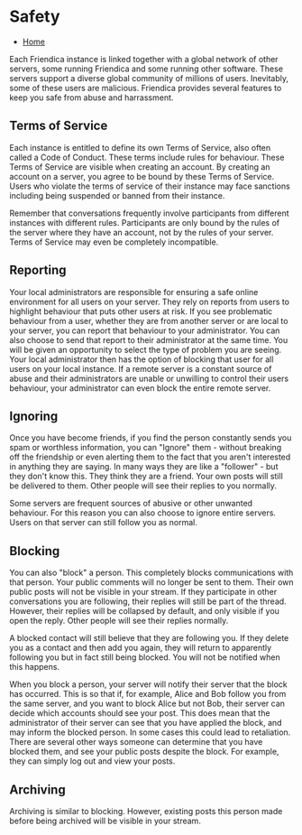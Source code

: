 Safety
======

* [Home](help)

Each Friendica instance is linked together with a global network of other servers, some running Friendica and some running other software.
These servers support a diverse global community of millions of users.
Inevitably, some of these users are malicious.
Friendica provides several features to keep you safe from abuse and harrassment.

Terms of Service
---

Each instance is entitled to define its own Terms of Service, also often called a Code of Conduct.
These terms include rules for behaviour.
These Terms of Service are visible when creating an account.
By creating an account on a server, you agree to be bound by these Terms of Service.
Users who violate the terms of service of their instance may face sanctions including being suspended or banned from their instance.

Remember that conversations frequently involve participants from different instances with different rules.
Participants are only bound by the rules of the server where they have an account, not by the rules of your server.
Terms of Service may even be completely incompatible.

Reporting
---

Your local administrators are responsible for ensuring a safe online environment for all users on your server.
They rely on reports from users to highlight behaviour that puts other users at risk.
If you see problematic behaviour from a user, whether they are from another server or are local to your server, you can report that behaviour to your administrator.
You can also choose to send that report to their administrator at the same time.
You will be given an opportunity to select the type of problem you are seeing.
Your local administrator then has the option of blocking that user for all users on your local instance.
If a remote server is a constant source of abuse and their administrators are unable or unwilling to control their users behaviour, your administrator can even block the entire remote server.

Ignoring
---

Once you have become friends, if you find the person constantly sends you spam or worthless information, you can "Ignore" them - without breaking off the friendship or even alerting them to the fact that you aren't interested in anything they are saying.
In many ways they are like a "follower" - but they don't know this.
They think they are a friend.
Your own posts will still be delivered to them.
Other people will see their replies to you normally.

Some servers are frequent sources of abusive or other unwanted behaviour.
For this reason you can also choose to ignore entire servers.
Users on that server can still follow you as normal.

Blocking
---

You can also "block" a person.
This completely blocks communications with that person.
Your public comments will no longer be sent to them.  Their own public posts will not be visible in your stream.
If they participate in other conversations you are following, their replies will still be part of the thread.
However, their replies will be collapsed by default, and only visible if you open the reply.
Other people will see their replies normally.

A blocked contact will still believe that they are following you.
If they delete you as a contact and then add you again, they will return to apparently following you but in fact still being blocked.
You will not be notified when this happens.

When you block a person, your server will notify their server that the block has occurred.
This is so that if, for example, Alice and Bob follow you from the same server, and you want to block Alice but not Bob, their server can decide which accounts should see your post.
This does mean that the administrator of their server can see that you have applied the block, and may inform the blocked person.
In some cases this could lead to retaliation.
There are several other ways someone can determine that you have blocked them, and see your public posts despite the block.
For example, they can simply log out and view your posts.

Archiving
---

Archiving is similar to blocking.
However, existing posts this person made before being archived will be visible in your stream.
